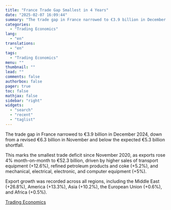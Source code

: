 ```yaml
---
title: "France Trade Gap Smallest in 4 Years"
date: "2025-02-07 16:09:44"
summary: "The trade gap in France narrowed to €3.9 billion in December 2024, down from a revised €6.3 billion in November and below the expected €5.3 billion shortfall.This marks the smallest trade deficit since November 2020, as exports rose 4% month-on-month to €52.3 billion, driven by higher sales of transport equipment..."
categories:
  - "Trading Economics"
lang:
  - "en"
translations:
  - "en"
tags:
  - "Trading Economics"
menu: ""
thumbnail: ""
lead: ""
comments: false
authorbox: false
pager: true
toc: false
mathjax: false
sidebar: "right"
widgets:
  - "search"
  - "recent"
  - "taglist"
---
```


The trade gap in France narrowed to €3.9 billion in December 2024, down from a revised €6.3 billion in November and below the expected €5.3 billion shortfall.

This marks the smallest trade deficit since November 2020, as exports rose 4% month-on-month to €52.3 billion, driven by higher sales of transport equipment (+12.6%), refined petroleum products and coke (+5.2%), and mechanical, electrical, electronic, and computer equipment (+5%).

Export growth was recorded across all regions, including the Middle East (+26.8%), America (+13.3%), Asia (+10.2%), the European Union (+0.6%), and Africa (+0.5%).

[Trading Economics](https://www.tradingview.com/news/te_news:447091:0-france-trade-gap-smallest-in-4-years/)
